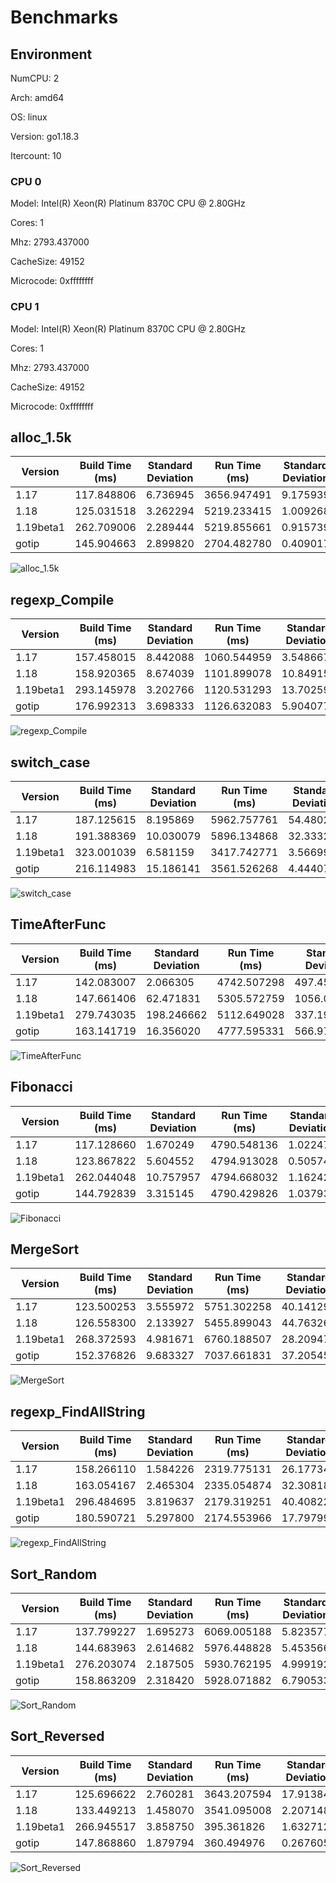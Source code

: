 # Benchmarks

## Environment

NumCPU: 2

Arch: amd64

OS: linux

Version: go1.18.3

Itercount: 10

### CPU 0

Model: Intel(R) Xeon(R) Platinum 8370C CPU @ 2.80GHz

Cores: 1

Mhz: 2793.437000

CacheSize: 49152

Microcode: 0xffffffff

### CPU 1

Model: Intel(R) Xeon(R) Platinum 8370C CPU @ 2.80GHz

Cores: 1

Mhz: 2793.437000

CacheSize: 49152

Microcode: 0xffffffff

## alloc_1.5k

| Version | Build Time (ms) | Standard Deviation | Run Time (ms) | Standard Deviation |
| ------ | ------ | ------ | ------ | ------ |
| 1.17 | 117.848806 | 6.736945 | 3656.947491 | 9.175939 |
| 1.18 | 125.031518 | 3.262294 | 5219.233415 | 1.009268 |
| 1.19beta1 | 262.709006 | 2.289444 | 5219.855661 | 0.915739 |
| gotip | 145.904663 | 2.899820 | 2704.482780 | 0.409017 |

![alloc_1.5k](./alloc_1.5k__78691b2f49.png)

## regexp_Compile

| Version | Build Time (ms) | Standard Deviation | Run Time (ms) | Standard Deviation |
| ------ | ------ | ------ | ------ | ------ |
| 1.17 | 157.458015 | 8.442088 | 1060.544959 | 3.548667 |
| 1.18 | 158.920365 | 8.674039 | 1101.899078 | 10.849152 |
| 1.19beta1 | 293.145978 | 3.202766 | 1120.531293 | 13.702598 |
| gotip | 176.992313 | 3.698333 | 1126.632083 | 5.904077 |

![regexp_Compile](./regexp_Compile__b52c0e0ed5.png)

## switch_case

| Version | Build Time (ms) | Standard Deviation | Run Time (ms) | Standard Deviation |
| ------ | ------ | ------ | ------ | ------ |
| 1.17 | 187.125615 | 8.195869 | 5962.757761 | 54.480292 |
| 1.18 | 191.388369 | 10.030079 | 5896.134868 | 32.333231 |
| 1.19beta1 | 323.001039 | 6.581159 | 3417.742771 | 3.566998 |
| gotip | 216.114983 | 15.186141 | 3561.526268 | 4.444079 |

![switch_case](./switch_case__725e73000e.png)

## TimeAfterFunc

| Version | Build Time (ms) | Standard Deviation | Run Time (ms) | Standard Deviation |
| ------ | ------ | ------ | ------ | ------ |
| 1.17 | 142.083007 | 2.066305 | 4742.507298 | 497.450201 |
| 1.18 | 147.661406 | 62.471831 | 5305.572759 | 1056.004992 |
| 1.19beta1 | 279.743035 | 198.246662 | 5112.649028 | 337.192558 |
| gotip | 163.141719 | 16.356020 | 4777.595331 | 566.975333 |

![TimeAfterFunc](./TimeAfterFunc__b4a2fe2bf5.png)

## Fibonacci

| Version | Build Time (ms) | Standard Deviation | Run Time (ms) | Standard Deviation |
| ------ | ------ | ------ | ------ | ------ |
| 1.17 | 117.128660 | 1.670249 | 4790.548136 | 1.022476 |
| 1.18 | 123.867822 | 5.604552 | 4794.913028 | 0.505745 |
| 1.19beta1 | 262.044048 | 10.757957 | 4794.668032 | 1.162421 |
| gotip | 144.792839 | 3.315145 | 4790.429826 | 1.037933 |

![Fibonacci](./Fibonacci__016be0f0bc.png)

## MergeSort

| Version | Build Time (ms) | Standard Deviation | Run Time (ms) | Standard Deviation |
| ------ | ------ | ------ | ------ | ------ |
| 1.17 | 123.500253 | 3.555972 | 5751.302258 | 40.141291 |
| 1.18 | 126.558300 | 2.133927 | 5455.899043 | 44.763267 |
| 1.19beta1 | 268.372593 | 4.981671 | 6760.188507 | 28.209478 |
| gotip | 152.376826 | 9.683327 | 7037.661831 | 37.205456 |

![MergeSort](./MergeSort__619024e898.png)

## regexp_FindAllString

| Version | Build Time (ms) | Standard Deviation | Run Time (ms) | Standard Deviation |
| ------ | ------ | ------ | ------ | ------ |
| 1.17 | 158.266110 | 1.584226 | 2319.775131 | 26.177344 |
| 1.18 | 163.054167 | 2.465304 | 2335.054874 | 32.308189 |
| 1.19beta1 | 296.484695 | 3.819637 | 2179.319251 | 40.408226 |
| gotip | 180.590721 | 5.297800 | 2174.553966 | 17.797999 |

![regexp_FindAllString](./regexp_FindAllString__efbe67306d.png)

## Sort_Random

| Version | Build Time (ms) | Standard Deviation | Run Time (ms) | Standard Deviation |
| ------ | ------ | ------ | ------ | ------ |
| 1.17 | 137.799227 | 1.695273 | 6069.005188 | 5.823577 |
| 1.18 | 144.683963 | 2.614682 | 5976.448828 | 5.453566 |
| 1.19beta1 | 276.203074 | 2.187505 | 5930.762195 | 4.999192 |
| gotip | 158.863209 | 2.318420 | 5928.071882 | 6.790533 |

![Sort_Random](./Sort_Random__7a0a58c9e3.png)

## Sort_Reversed

| Version | Build Time (ms) | Standard Deviation | Run Time (ms) | Standard Deviation |
| ------ | ------ | ------ | ------ | ------ |
| 1.17 | 125.696622 | 2.760281 | 3643.207594 | 17.913843 |
| 1.18 | 133.449213 | 1.458070 | 3541.095008 | 2.207148 |
| 1.19beta1 | 266.945517 | 3.858750 | 395.361826 | 1.632712 |
| gotip | 147.868860 | 1.879794 | 360.494976 | 0.267605 |

![Sort_Reversed](./Sort_Reversed__4f239a2e28.png)

